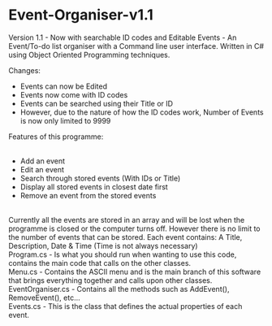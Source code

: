 # Event-Organiser-v1.1
Version 1.1 - Now with searchable ID codes and Editable Events - An Event/To-do list organiser with a Command line user interface. Written in C# using Object Oriented Programming techniques.
<br>

Changes:
- Events can now be Edited<br>
- Events now come with ID codes<br>
- Events can be searched using their Title or ID<br>
- However, due to the nature of how the ID codes work, Number of Events is now only limited to 9999<br>

Features of this programme:
<br>
<br>
- Add an event<br>
- Edit an event<br>
- Search through stored events (With IDs or Title)<br>
- Display all stored events in closest date first<br>
- Remove an event from the stored events<br>
<br>
Currently all the events are stored in an array and will be lost when the programme is closed or the computer turns off. However there is no limit to the number of events that can be stored. Each event contains: A Title, Description, Date & Time (Time is not always necessary)

<br>
Program.cs - Is what you should run when wanting to use this code, contains the main code that calls on the other classes.<br>
Menu.cs - Contains the ASCII menu and is the main branch of this software that brings everything together and calls upon other classes.<br>
EventOrganiser.cs - Contains all the methods such as AddEvent(), RemoveEvent(), etc...<br>
Events.cs - This is the class that defines the actual properties of each event.<br>


